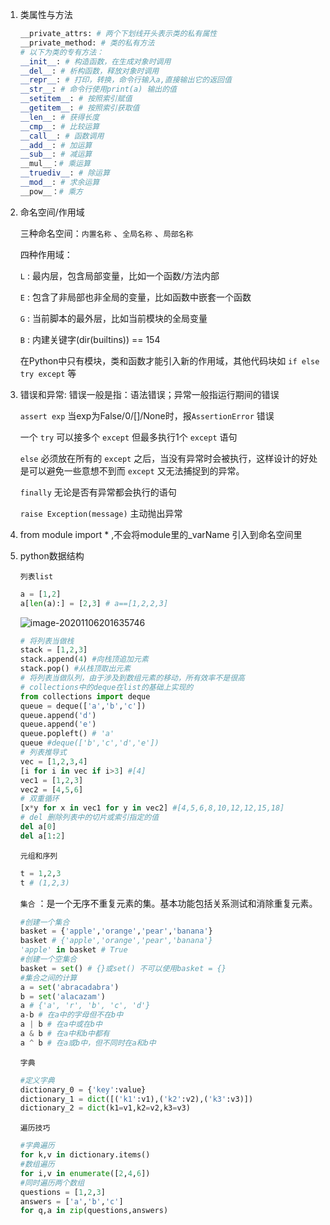 1. 类属性与方法

   ```python
   __private_attrs: # 两个下划线开头表示类的私有属性
   __private_method: # 类的私有方法
   # 以下为类的专有方法：
   __init__: # 构造函数，在生成对象时调用
   __del__: # 析构函数，释放对象时调用
   __repr__: # 打印，转换，命令行输入a,直接输出它的返回值
   __str__: # 命令行使用print(a) 输出的值
   __setitem__: # 按照索引赋值
   __getitem__: # 按照索引获取值
   __len__: # 获得长度
   __cmp__: # 比较运算
   __call__: # 函数调用
   __add__: # 加运算
   __sub__: # 减运算
   __mul__：# 乘运算
   __truediv__: # 除运算
   __mod__: # 求余运算
   __pow__：# 乘方
   ```

2. 命名空间/作用域

   三种命名空间：`内置名称` 、`全局名称` 、`局部名称` 

   四种作用域：

   `L` : 最内层，包含局部变量，比如一个函数/方法内部

   `E` : 包含了非局部也非全局的变量，比如函数中嵌套一个函数

   `G` : 当前脚本的最外层，比如当前模块的全局变量

   `B` : 内建关键字(dir(builtins)) == 154

   在Python中只有模块，类和函数才能引入新的作用域，其他代码块如 `if else`  `try except` 等

3. 错误和异常: 错误一般是指：语法错误；异常一般指运行期间的错误

   `assert exp`  当exp为False/0/[]/None时，报`AssertionError`  错误

   一个 `try` 可以接多个 `except`  但最多执行1个 `except` 语句

   `else` 必须放在所有的 `except` 之后，当没有异常时会被执行，这样设计的好处是可以避免一些意想不到而 `except` 又无法捕捉到的异常。

   `finally` 无论是否有异常都会执行的语句

   `raise Exception(message)` 主动抛出异常

4. from module import * ,不会将module里的_varName 引入到命名空间里

5. python数据结构

   `列表list`

   ```python
   a = [1,2]
   a[len(a):] = [2,3] # a==[1,2,2,3]
   ```

   ![image-20201106201635746](E:\md\resources\list方法.png)

   ```python
   # 将列表当做栈
   stack = [1,2,3]
   stack.append(4) #向栈顶追加元素
   stack.pop() #从栈顶取出元素
   # 将列表当做队列，由于涉及到数组元素的移动，所有效率不是很高
   # collections中的deque在list的基础上实现的
   from collections import deque
   queue = deque(['a','b','c'])
   queue.append('d')
   queue.append('e')
   queue.popleft() # 'a'
   queue #deque(['b','c','d','e'])
   # 列表推导式
   vec = [1,2,3,4]
   [i for i in vec if i>3] #[4]
   vec1 = [1,2,3]
   vec2 = [4,5,6]
   # 双重循环
   [x*y for x in vec1 for y in vec2] #[4,5,6,8,10,12,12,15,18]
   # del 删除列表中的切片或索引指定的值
   del a[0]
   del a[1:2]
   ```

   `元组和序列` 

   ```python
   t = 1,2,3
   t # (1,2,3)
   ```

   `集合` ：是一个无序不重复元素的集。基本功能包括关系测试和消除重复元素。

   ```python
   #创建一个集合
   basket = {'apple','orange','pear','banana'}
   basket # {'apple','orange','pear','banana'}
   'apple' in basket # True
   #创建一个空集合
   basket = set() # {}或set() 不可以使用basket = {}
   #集合之间的计算
   a = set('abracadabra')
   b = set('alacazam')
   a # {'a', 'r', 'b', 'c', 'd'}
   a-b # 在a中的字母但不在b中
   a | b # 在a中或在b中
   a & b # 在a中和b中都有
   a ^ b # 在a或b中，但不同时在a和b中
   ```

   `字典` 

   ```python
   #定义字典
   dictionary_0 = {'key':value}
   dictionary_1 = dict([('k1':v1),('k2':v2),('k3':v3)])
   dictionary_2 = dict(k1=v1,k2=v2,k3=v3)
   ```

   `遍历技巧`

   ```python
   #字典遍历
   for k,v in dictionary.items()
   #数组遍历
   for i,v in enumerate([2,4,6])
   #同时遍历两个数组
   questions = [1,2,3]
   answers = ['a','b','c']
   for q,a in zip(questions,answers)
   ```

   


